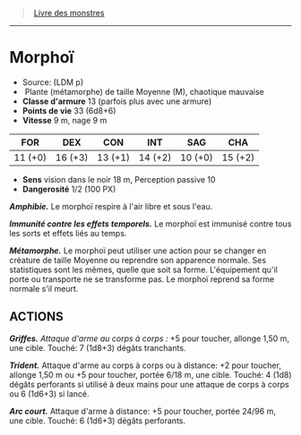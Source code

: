 ﻿> [Livre des monstres](tome_of_beasts.md)

---

# Morphoï

- Source: (LDM p)
-  Plante (métamorphe) de taille Moyenne (M), chaotique mauvaise
- **Classe d'armure** 13 (parfois plus avec une armure)
- **Points de vie** 33 (6d8+6)
- **Vitesse** 9 m, nage 9 m

|FOR|DEX|CON|INT|SAG|CHA|
|---|---|---|---|---|---|
|11 (+0)|16 (+3)|13 (+1)|14 (+2)|10 (+0)|15 (+2)|

- **Sens** vision dans le noir 18 m, Perception passive 10
- **Dangerosité** 1/2 (100 PX)

**_Amphibie._** Le morphoï respire à l'air libre et sous l'eau.

**_Immunité contre les effets temporels._** Le morphoï est immunisé contre tous les sorts et effets liés au temps.

**_Métamorphe._** Le morphoï peut utiliser une action pour se changer en créature de taille Moyenne ou reprendre son apparence normale. Ses statistiques sont les mêmes, quelle que soit sa forme. L'équipement qu'il porte ou transporte ne se transforme pas. Le morphoï reprend sa forme normale s'il meurt.

## ACTIONS

**_Griffes._** _Attaque d'arme au corps à corps :_ +5 pour toucher, allonge 1,50 m, une cible. Touché: 7 (1d8+3) dégâts tranchants.

**_Trident._** Attaque d'arme au corps à corps ou à distance: +2 pour toucher, allonge 1,50 m ou +5 pour toucher, portée 6/18 m, une cible. Touché: 4 (1d8) dégâts perforants si utilisé à deux mains pour une attaque de corps à corps ou 6 (1d6+3) si lancé.

**_Arc court._** Attaque d'arme à distance: +5 pour toucher, portée 24/96 m, une cible. Touché: 6 (1d6+3) dégâts perforants.

